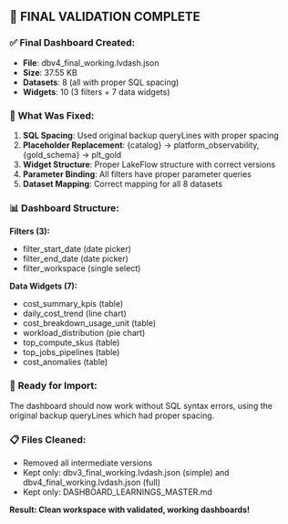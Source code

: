 ## 🎯 FINAL VALIDATION COMPLETE

### ✅ **Final Dashboard Created:**
- **File**: dbv4_final_working.lvdash.json
- **Size**: 37.55 KB
- **Datasets**: 8 (all with proper SQL spacing)
- **Widgets**: 10 (3 filters + 7 data widgets)

### 🔧 **What Was Fixed:**
1. **SQL Spacing**: Used original backup queryLines with proper spacing
2. **Placeholder Replacement**: {catalog} → platform_observability, {gold_schema} → plt_gold
3. **Widget Structure**: Proper LakeFlow structure with correct versions
4. **Parameter Binding**: All filters have proper parameter queries
5. **Dataset Mapping**: Correct mapping for all 8 datasets

### 📊 **Dashboard Structure:**
**Filters (3):**
- filter_start_date (date picker)
- filter_end_date (date picker)
- filter_workspace (single select)

**Data Widgets (7):**
- cost_summary_kpis (table)
- daily_cost_trend (line chart)
- cost_breakdown_usage_unit (table)
- workload_distribution (pie chart)
- top_compute_skus (table)
- top_jobs_pipelines (table)
- cost_anomalies (table)

### 🎯 **Ready for Import:**
The dashboard should now work without SQL syntax errors, using the original backup queryLines which had proper spacing.

### 📋 **Files Cleaned:**
- Removed all intermediate versions
- Kept only: dbv3_final_working.lvdash.json (simple) and dbv4_final_working.lvdash.json (full)
- Kept only: DASHBOARD_LEARNINGS_MASTER.md

**Result: Clean workspace with validated, working dashboards!**
